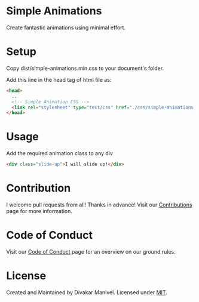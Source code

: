 # Simple Animations

Create fantastic animations using minimal effort.

# Setup

Copy dist/simple-animations.min.css to your document's folder.

Add this line in the head tag of html file as:

```html
<head>
  ..
  <!-- Simple Animation CSS -->
  <link rel="stylesheet" type="text/css" href="./css/simple-animations.min.css" />
</head>
```

# Usage

Add the required animation class to any div

```html
<div class="slide-up">I will slide up!</div>
```

# Contribution

I welcome pull requests from all! Thanks in advance! Visit our [Contributions](CONTRIBUTING.md) page for more information.

# Code of Conduct

Visit our [Code of Conduct](CODE_OF_CONDUCT.md) page for an overview on our ground rules.

# License

Created and Maintained by Divakar Manivel. Licensed under [MIT](LICENSE).
